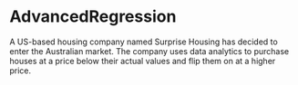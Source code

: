 # AdvancedRegression
A US-based housing company named Surprise Housing has decided to enter the Australian market. The company uses data analytics to purchase houses at a price below their actual values and flip them on at a higher price.
